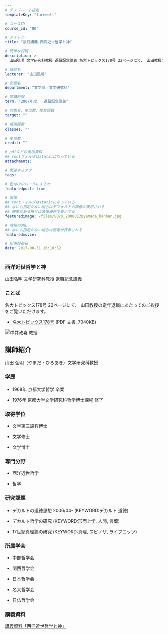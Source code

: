 ```yaml
---
# テンプレート指定
templateKey: "farewell"

# コースID
course_id: "80"

# タイトル
title: "最終講義-西洋近世哲学と神"

# 簡単な説明
description: >-
  山田弘明 文学研究科教授 退職記念講義 名大トピックス178号 22ページにて、 山田教授の定年退職にあたってのご挨拶をご覧いただけます。   * [名大トピックス178号]...

# 講師名
lecturer: "山田弘明"

# 部局名
department: "文学部／文学研究科"

# 開講時限
term: "2007年度	退職記念講義"

# 対象者、単位数、授業回数
target: ""

# 授業回数
classes: ""

# 単位数
credit: ""

# pdfなどの追加資料
## rootフォルダはstaticになっている
attachments: 

# 関連するタグ
tags:

# 色付けのロールにするか
featuredpost: true

# 画像
## rootフォルダはstaticになっている
## なにも指定がない場合はデフォルトの画像が表示される
## 映像がある場合は映像優先で表示する
featuredimage: /files/80/s_20080128yamada_kanban.jpg

# 映像のURL
## なにも指定がない場合は画像が表示される
featuredmovie: 

# 記事投稿日
date: 2017-08-31 16:10:52
---
```


### 西洋近世哲学と神


山田弘明 文学研究科教授 退職記念講義


### ことば


名大トピックス178号 22ページにて、 山田教授の定年退職にあたってのご挨拶をご覧いただけます。


* [名大トピックス178号](http://www.nagoya-u.ac.jp/about-nu/public-relations/publication/upload_images/no178.pdf) (PDF 文書, 7040KB)


![中井政喜 教授](/files/80/s_20080128yamada_kao.jpg) 

## 講師紹介


山田 弘明（やまだ・ひろあき）文学研究科教授


### 学歴



* 1968年 京都大学哲学 卒業

* 1976年 京都大学文学研究科哲学博士課程 修了


### 取得学位



* 文学第三課程博士

* 文学修士

* 文学博士


### 専門分野



* 西洋近世哲学

* 哲学


### 研究課題



* デカルトの道徳思想 2006/04- (KEYWORD:デカルト 道徳)

* デカルト哲学の研究 (KEYWORD:形而上学, 人間, 言葉)

* 17世紀真理論の研究 (KEYWORD:真理, スピノザ, ライプニッツ)


### 所属学会



* 中部哲学会

* 関西哲学会

* 日本哲学会

* 名大哲学会
* 日仏哲学会


### 講義資料


[講義資料「西洋近世哲学と神」](/files/80/yamada_lect.pdf) 
